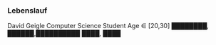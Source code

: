 ### Lebenslauf

David Geigle
Computer Science Student
Age ∈ [20,30]
████████, ██████,██████████
████, ████

